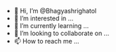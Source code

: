 - 👋 Hi, I’m @Bhagyashrighatol
- 👀 I’m interested in ...
- 🌱 I’m currently learning ...
- 💞️ I’m looking to collaborate on ...
- 📫 How to reach me ...

<!---
Bhagyashrighatol/Bhagyashrighatol is a ✨ special ✨ repository because its `README.md` (this file) appears on your GitHub profile.
You can click the Preview link to take a look at your changes.
--->

